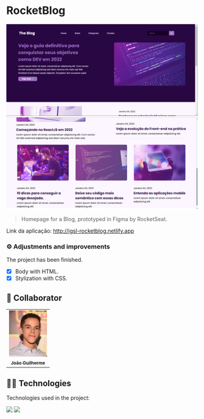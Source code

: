 # RocketBlog

<!---Esses são exemplos. Veja https://shields.io para outras pessoas ou para personalizar este conjunto de escudos. Você pode querer incluir dependências, status do projeto e informações de licença aqui--->

<img src="./images/home.png" alt="Home">
<img src="./images/body.png" alt="Body of Blog">



> Homepage for a Blog, prototyped in Figma by RocketSeat.

Link da aplicação: <a>http://jgsl-rocketblog.netlify.app</a>
### ⚙️ Adjustments and improvements

The project has been finished.

- [x] Body with HTML.
- [x] Stylization with CSS.

## 🤝 Collaborator

<table>
  <tr>
    <td align="center">
      <a href="#">
        <img src="./images/gui.jpeg" width="100px;" alt="Photo of João Guilherme in GitHub"/><br>
        <sub>
          <b>João Guilherme</b>
        </sub>
      </a>
    </td>
  </tr>
</table>

## 👨‍💻 Technologies
Technologies used in the project:

<img src="https://img.shields.io/badge/HTML-239120?style=for-the-badge&logo=html5&logoColor=white" />
<img src="https://img.shields.io/badge/CSS3-1572B6?style=for-the-badge&logo=css3&logoColor=white" />